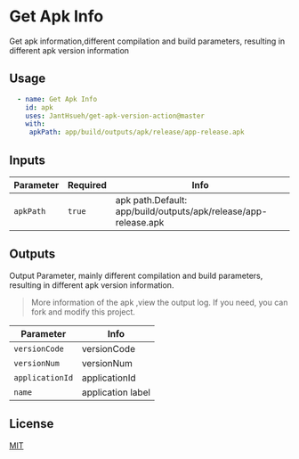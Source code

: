 # Get Apk Info

 Get apk information,different compilation and build parameters, resulting in different apk version information


## Usage


```yaml
  - name: Get Apk Info
    id: apk
    uses: JantHsueh/get-apk-version-action@master
    with:
     apkPath: app/build/outputs/apk/release/app-release.apk
```


## Inputs

| Parameter  | Required | Info                                                         |
| ---------- | -------- | ------------------------------------------------------------ |
| `apkPath`  | `true`   | apk path.Default: app/build/outputs/apk/release/app-release.apk |


## Outputs

Output Parameter, mainly different compilation and build parameters, resulting in different apk version information.

>More information of the apk ,view the output log. If you need, you can fork and modify this project.


| Parameter   | Info                                                         |
| ----------  | ------------------------------------------------------------ |
| `versionCode`   |versionCode |
| `versionNum`   | versionNum  |
| `applicationId`   | applicationId |
| `name`   | application label |



## License

[MIT](LICENSE)
